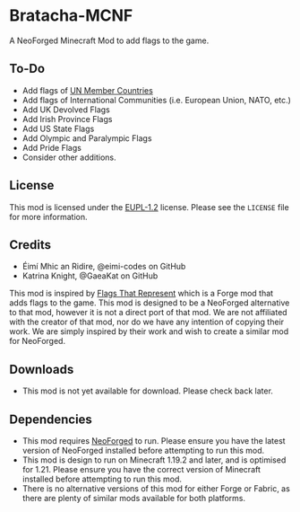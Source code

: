 # Bratacha-MCNF
A NeoForged Minecraft Mod to add flags to the game.

## To-Do

- Add flags of [UN Member Countries](https://www.un.org/en/about-us/member-states)
- Add flags of International Communities (i.e. European Union, NATO, etc.)
- Add UK Devolved Flags
- Add Irish Province Flags
- Add US State Flags
- Add Olympic and Paralympic Flags
- Add Pride Flags
- Consider other additions.

## License

This mod is licensed under the [EUPL-1.2](https://opensource.org/licenses/EUPL-1.2) license. Please see the `LICENSE` file for more information.

## Credits

- Éimí Mhic an Ridire, @eimi-codes on GitHub
- Katrina Knight, @GaeaKat on GitHub

This mod is inspired by [Flags That Represent](https://www.curseforge.com/minecraft/mc-mods/flags-that-represent) which is a Forge mod that adds flags to the game. This mod is designed to be a NeoForged alternative to that mod, however it is not a direct port of that mod. We are not affiliated with the creator of that mod, nor do we have any intention of copying their work. We are simply inspired by their work and wish to create a similar mod for NeoForged.

## Downloads

- This mod is not yet available for download. Please check back later.

## Dependencies

- This mod requires [NeoForged]() to run. Please ensure you have the latest version of NeoForged installed before attempting to run this mod.
- This mod is design to run on Minecraft 1.19.2 and later, and is optimised for 1.21. Please ensure you have the correct version of Minecraft installed before attempting to run this mod.
- There is no alternative versions of this mod for either Forge or Fabric, as there are plenty of similar mods available for both platforms.
